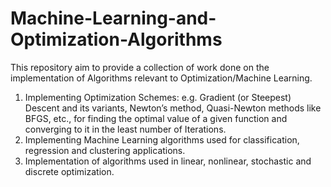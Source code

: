 # Machine-Learning-and-Optimization-Algorithms
This repository aim to provide a collection of work done on the implementation of Algorithms relevant to Optimization/Machine Learning.

1. Implementing Optimization Schemes: e.g. Gradient (or Steepest) Descent and its variants, Newton’s method, Quasi-Newton methods like BFGS, etc., for finding the optimal value      of a given function and converging to it in the least number of Iterations.
2. Implementing Machine Learning algorithms used for classification, regression and clustering applications.
3. Implementation of algorithms used in linear, nonlinear, stochastic and discrete optimization.
